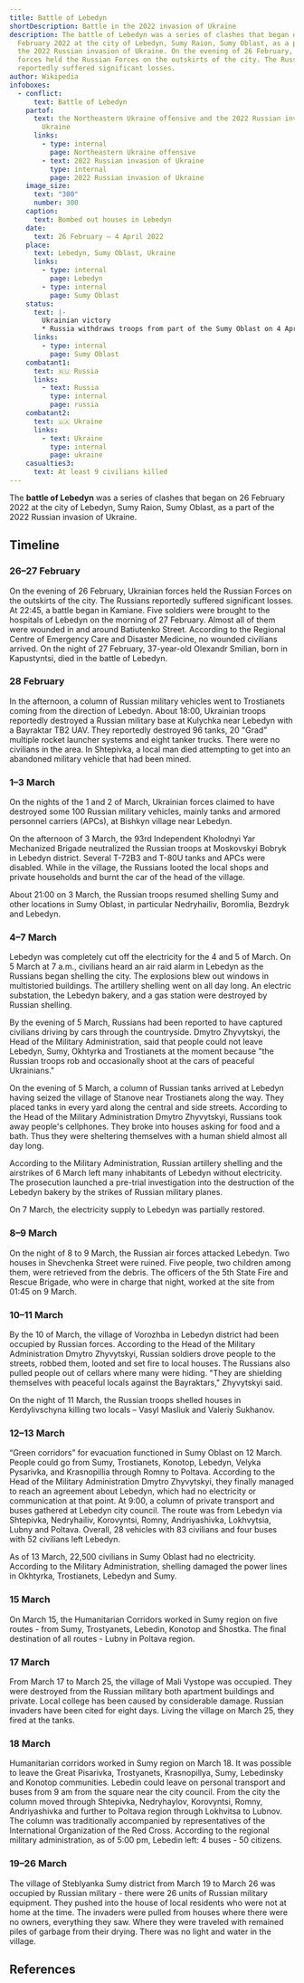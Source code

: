```yaml
---
title: Battle of Lebedyn
shortDescription: Battle in the 2022 invasion of Ukraine
description: The battle of Lebedyn was a series of clashes that began on 26
  February 2022 at the city of Lebedyn, Sumy Raion, Sumy Oblast, as a part of
  the 2022 Russian invasion of Ukraine. On the evening of 26 February, Ukrainian
  forces held the Russian Forces on the outskirts of the city. The Russians
  reportedly suffered significant losses.
author: Wikipedia
infoboxes:
  - conflict:
      text: Battle of Lebedyn
    partof:
      text: the Northeastern Ukraine offensive and the 2022 Russian invasion of
        Ukraine
      links:
        - type: internal
          page: Northeastern Ukraine offensive
        - text: 2022 Russian invasion of Ukraine
          type: internal
          page: 2022 Russian invasion of Ukraine
    image_size:
      text: "300"
      number: 300
    caption:
      text: Bombed out houses in Lebedyn
    date:
      text: 26 February – 4 April 2022
    place:
      text: Lebedyn, Sumy Oblast, Ukraine
      links:
        - type: internal
          page: Lebedyn
        - type: internal
          page: Sumy Oblast
    status:
      text: |-
        Ukrainian victory 
        * Russia withdraws troops from part of the Sumy Oblast on 4 April
      links:
        - type: internal
          page: Sumy Oblast
    combatant1:
      text: 🇷🇺 Russia
      links:
        - text: Russia
          type: internal
          page: russia
    combatant2:
      text: 🇺🇦 Ukraine
      links:
        - text: Ukraine
          type: internal
          page: ukraine
    casualties3:
      text: At least 9 civilians killed
---
```


The **battle of Lebedyn** was a series of clashes that began on 26 February 2022 at the city of Lebedyn, Sumy Raion, Sumy Oblast, as a part of the 2022 Russian invasion of Ukraine.

## Timeline


### 26–27 February
On the evening of 26 February, Ukrainian forces held the Russian Forces on the outskirts of the city. The Russians reportedly suffered significant losses. At 22:45, a battle began in Kamiane. Five soldiers were brought to the hospitals of Lebedyn on the morning of 27 February. Almost all of them were wounded in and around Batiutenko Street. According to the Regional Centre of Emergency Care and Disaster Medicine, no wounded civilians arrived. On the night of 27 February, 37-year-old Olexandr Smilian, born in Kapustyntsi, died in the battle of Lebedyn.

### 28 February
In the afternoon, a column of Russian military vehicles went to Trostianets coming from the direction of Lebedyn. About 18:00, Ukrainian troops reportedly destroyed a Russian military base at Kulychka near Lebedyn with a Bayraktar TB2 UAV. They reportedly destroyed 96 tanks, 20 "Grad" multiple rocket launcher systems and eight tanker trucks. There were no civilians in the area. In Shtepivka, a local man died attempting to get into an abandoned military vehicle that had been mined.

### 1–3 March
On the nights of the 1 and 2 of March, Ukrainian forces claimed to have destroyed some 100 Russian military vehicles, mainly tanks and armored personnel carriers (APCs), at Bishkyn village near Lebedyn.

On the afternoon of 3 March, the 93rd Independent Kholodnyi Yar Mechanized Brigade neutralized the Russian troops at Moskovskyi Bobryk in Lebedyn district. Several T-72B3 and T-80U tanks and APCs were disabled. While in the village, the Russians looted the local shops and private households and burnt the car of the head of the village.

About 21:00 on 3 March, the Russian troops resumed shelling Sumy and other locations in Sumy Oblast, in particular Nedryhailiv, Boromlia, Bezdryk and Lebedyn.

### 4–7 March
Lebedyn was completely cut off the electricity for the 4 and 5 of March. On 5 March at 7 a.m., civilians heard an air raid alarm in Lebedyn as the Russians began shelling the city. The explosions blew out windows in multistoried buildings. The artillery shelling went on all day long. An electric substation, the Lebedyn bakery, and a gas station were destroyed by Russian shelling.

By the evening of 5 March, Russians had been reported to have captured civilians driving by cars through the countryside. Dmytro Zhyvytskyi, the Head of the Military Administration, said that people could not leave Lebedyn, Sumy, Okhtyrka and Trostianets at the moment because "the Russian troops rob and occasionally shoot at the cars of peaceful Ukrainians."

On the evening of 5 March, a column of Russian tanks arrived at Lebedyn having seized the village of Stanove near Trostianets along the way. They placed tanks in every yard along the central and side streets. According to the Head of the Military Administration Dmytro Zhyvytskyi, Russians took away people's cellphones. They broke into houses asking for food and a bath. Thus they were sheltering themselves with a human shield almost all day long.

According to the Military Administration, Russian artillery shelling and the airstrikes of 6 March left many inhabitants of Lebedyn without electricity. The prosecution launched a pre-trial investigation into the destruction of the Lebedyn bakery by the strikes of Russian military planes.

On 7 March, the electricity supply to Lebedyn was partially restored.

### 8–9 March
On the night of 8 to 9 March, the Russian air forces attacked Lebedyn. Two houses in Shevchenka Street were ruined. Five people, two children among them, were retrieved from the debris. The officers of the 5th State Fire and Rescue Brigade, who were in charge that night, worked at the site from 01:45 on 9 March.

### 10–11 March
By the 10 of March, the village of Vorozhba in Lebedyn district had been occupied by Russian forces. According to the Head of the Military Administration Dmytro Zhyvytskyi, Russian soldiers drove people to the streets, robbed them, looted and set fire to local houses. The Russians also pulled people out of cellars where many were hiding. "They are shielding themselves with peaceful locals against the Bayraktars," Zhyvytskyi said.

On the night of 11 March, the Russian troops shelled houses in Kerdylivschyna killing two locals – Vasyl Masliuk and Valeriy Sukhanov.

### 12–13 March
“Green corridors” for evacuation functioned in Sumy Oblast on 12 March. People could go from Sumy, Trostianets, Konotop, Lebedyn, Velyka Pysarivka, and Krasnopillia through Romny to Poltava. According to the Head of the Military Administration Dmytro Zhyvytskyi, they finally managed to reach an agreement about Lebedyn, which had no electricity or communication at that point. At 9:00, a column of private transport and buses gathered at Lebedyn city council. The route was from Lebedyn via Shtepivka, Nedryhailiv, Korovyntsi, Romny, Andriyashivka, Lokhvytsia, Lubny and Poltava. Overall, 28 vehicles with 83 civilians and four buses with 52 civilians left Lebedyn.

As of 13 March, 22,500 civilians in Sumy Oblast had no electricity. According to the Military Administration, shelling damaged the power lines in Okhtyrka, Trostianets, Lebedyn and Sumy.

### 15 March
On March 15, the Humanitarian Corridors worked in Sumy region on five routes - from Sumy, Trostyanets, Lebedin, Konotop and Shostka. The final destination of all routes - Lubny in Poltava region.

### 17 March
From March 17 to March 25, the village of Mali Vystope was occupied. They were destroyed from the Russian military both apartment buildings and private. Local college has been caused by considerable damage. Russian invaders have been cited for eight days. Living the village on March 25, they fired at the tanks.

### 18 March
Humanitarian corridors worked in Sumy region on March 18. It was possible to leave the Great Pisarivka, Trostyanets, Krasnopillya, Sumy, Lebedinsky and Konotop communities. Lebedin could leave on personal transport and buses from 9 am from the square near the city council. From the city the column moved through Shtepivka, Nedryhaylov, Korovyntsi, Romny, Andriyashivka and further to Poltava region through Lokhvitsa to Lubnov. The column was traditionally accompanied by representatives of the International Organization of the Red Cross. According to the regional military administration, as of 5:00 pm, Lebedin left: 4 buses - 50 citizens.

### 19–26 March
The village of Steblyanka Sumy district from March 19 to March 26 was occupied by Russian military - there were 26 units of Russian military equipment. They pushed into the house of local residents who were not at home at the time. The invaders were pulled from houses where there were no owners, everything they saw. Where they were traveled with remained piles of garbage from their drying. There was no light and water in the village.

## References
